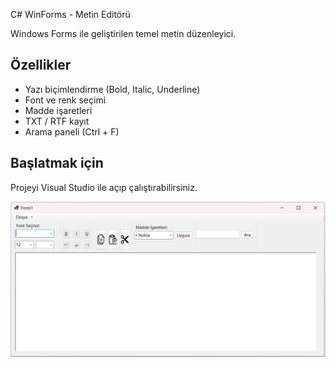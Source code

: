 C# WinForms - Metin Editörü

Windows Forms ile geliştirilen temel metin düzenleyici.

## Özellikler
- Yazı biçimlendirme (Bold, Italic, Underline)
- Font ve renk seçimi
- Madde işaretleri
- TXT / RTF kayıt
- Arama paneli (Ctrl + F)

## Başlatmak için
Projeyi Visual Studio ile açıp çalıştırabilirsiniz.


![Ana Ekran](img/Basic-MSWord.png)